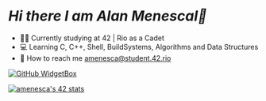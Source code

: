 # ***Hi there I am Alan Menescal👋***
- 👨‍💻 Currently studying at 42 | Rio as a Cadet 
- 💻 Learning C, C++, Shell, BuildSystems, Algorithms and Data Structures 
- 📧 How to reach me amenesca@student.42.rio 

[![GitHub WidgetBox](https://github-widgetbox.vercel.app/api/skills?names=python,c,cpp,bash)](https://github.com/Jurredr/github-widgetbox)

[![amenesca's 42 stats](https://badge42.vercel.app/api/v2/cl4mzk6kp001109i3vjrywrb2/stats?cursusId=21&coalitionId=undefined)](https://github.com/JaeSeoKim/badge42)
